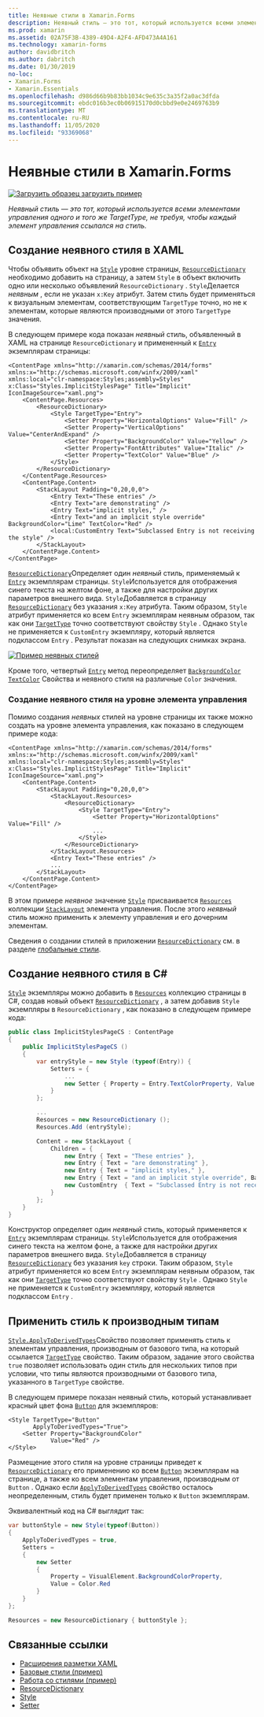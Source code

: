 ```yaml
---
title: Неявные стили в Xamarin.Forms
description: Неявный стиль — это тот, который используется всеми элементами управления одного и того же TargetType, не требуя, чтобы каждый элемент управления ссылался на стиль.
ms.prod: xamarin
ms.assetid: 02A75F3B-4389-49D4-A2F4-AFD473A4A161
ms.technology: xamarin-forms
author: davidbritch
ms.author: dabritch
ms.date: 01/30/2019
no-loc:
- Xamarin.Forms
- Xamarin.Essentials
ms.openlocfilehash: d986d66b9b83bb1034c9e635c3a35f2a0ac3dfda
ms.sourcegitcommit: ebdc016b3ec0b06915170d0cbbd9e0e2469763b9
ms.translationtype: MT
ms.contentlocale: ru-RU
ms.lasthandoff: 11/05/2020
ms.locfileid: "93369068"
---
```

# <a name="implicit-styles-in-no-locxamarinforms"></a>Неявные стили в Xamarin.Forms

[![Загрузить образец](~/media/shared/download.png) загрузить пример](/samples/xamarin/xamarin-forms-samples/userinterface-styles-basicstyles)

_Неявный стиль — это тот, который используется всеми элементами управления одного и того же TargetType, не требуя, чтобы каждый элемент управления ссылался на стиль._

## <a name="create-an-implicit-style-in-xaml"></a>Создание неявного стиля в XAML

Чтобы объявить объект на [`Style`](xref:Xamarin.Forms.Style) уровне страницы, [`ResourceDictionary`](xref:Xamarin.Forms.ResourceDictionary) необходимо добавить на страницу, а затем `Style` в объект включить одно или несколько объявлений `ResourceDictionary` . `Style`Делается *неявным* , если не указан `x:Key` атрибут. Затем стиль будет применяться к визуальным элементам, соответствующим `TargetType` точно, но не к элементам, которые являются производными от этого `TargetType` значения.

В следующем примере кода показан *неявный* стиль, объявленный в XAML на странице `ResourceDictionary` и примененный к [`Entry`](xref:Xamarin.Forms.Entry) экземплярам страницы:

```xaml
<ContentPage xmlns="http://xamarin.com/schemas/2014/forms" xmlns:x="http://schemas.microsoft.com/winfx/2009/xaml" xmlns:local="clr-namespace:Styles;assembly=Styles" x:Class="Styles.ImplicitStylesPage" Title="Implicit" IconImageSource="xaml.png">
    <ContentPage.Resources>
        <ResourceDictionary>
            <Style TargetType="Entry">
                <Setter Property="HorizontalOptions" Value="Fill" />
                <Setter Property="VerticalOptions" Value="CenterAndExpand" />
                <Setter Property="BackgroundColor" Value="Yellow" />
                <Setter Property="FontAttributes" Value="Italic" />
                <Setter Property="TextColor" Value="Blue" />
            </Style>
        </ResourceDictionary>
    </ContentPage.Resources>
    <ContentPage.Content>
        <StackLayout Padding="0,20,0,0">
            <Entry Text="These entries" />
            <Entry Text="are demonstrating" />
            <Entry Text="implicit styles," />
            <Entry Text="and an implicit style override" BackgroundColor="Lime" TextColor="Red" />
            <local:CustomEntry Text="Subclassed Entry is not receiving the style" />
        </StackLayout>
    </ContentPage.Content>
</ContentPage>
```

[`ResourceDictionary`](xref:Xamarin.Forms.ResourceDictionary)Определяет один *неявный* стиль, применяемый к [`Entry`](xref:Xamarin.Forms.Entry) экземплярам страницы. `Style`Используется для отображения синего текста на желтом фоне, а также для настройки других параметров внешнего вида. `Style`Добавляется в страницу [`ResourceDictionary`](xref:Xamarin.Forms.ResourceDictionary) без указания `x:Key` атрибута. Таким образом, `Style` атрибут применяется ко всем `Entry` экземплярам неявным образом, так как они [`TargetType`](xref:Xamarin.Forms.Style.TargetType) точно соответствуют свойству `Style` . Однако `Style` не применяется к `CustomEntry` экземпляру, который является подклассом `Entry` . Результат показан на следующих снимках экрана.

[![Пример неявных стилей](implicit-images/implicit-styles.png)](implicit-images/implicit-styles-large.png#lightbox)

Кроме того, четвертый [`Entry`](xref:Xamarin.Forms.Entry) метод переопределяет [`BackgroundColor`](xref:Xamarin.Forms.VisualElement.BackgroundColor) [`TextColor`](xref:Xamarin.Forms.InputView.TextColor) Свойства и неявного стиля на различные `Color` значения.

### <a name="create-an-implicit-style-at-the-control-level"></a>Создание неявного стиля на уровне элемента управления

Помимо создания *неявных* стилей на уровне страницы их также можно создать на уровне элемента управления, как показано в следующем примере кода:

```xaml
<ContentPage xmlns="http://xamarin.com/schemas/2014/forms" xmlns:x="http://schemas.microsoft.com/winfx/2009/xaml" xmlns:local="clr-namespace:Styles;assembly=Styles" x:Class="Styles.ImplicitStylesPage" Title="Implicit" IconImageSource="xaml.png">
    <ContentPage.Content>
        <StackLayout Padding="0,20,0,0">
            <StackLayout.Resources>
                <ResourceDictionary>
                    <Style TargetType="Entry">
                        <Setter Property="HorizontalOptions" Value="Fill" />
                        ...
                    </Style>
                </ResourceDictionary>
            </StackLayout.Resources>
            <Entry Text="These entries" />
            ...
        </StackLayout>
    </ContentPage.Content>
</ContentPage>
```

В этом примере *неявное* значение [`Style`](xref:Xamarin.Forms.Style) присваивается [`Resources`](xref:Xamarin.Forms.VisualElement.Resources) коллекции [`StackLayout`](xref:Xamarin.Forms.StackLayout) элемента управления. После этого *неявный* стиль можно применить к элементу управления и его дочерним элементам.

Сведения о создании стилей в приложении [`ResourceDictionary`](xref:Xamarin.Forms.ResourceDictionary) см. в разделе [глобальные стили](~/xamarin-forms/user-interface/styles/application.md).

## <a name="create-an-implicit-style-in-c35"></a>Создание неявного стиля в C&#35;

[`Style`](xref:Xamarin.Forms.Style) экземпляры можно добавить в [`Resources`](xref:Xamarin.Forms.VisualElement.Resources) коллекцию страницы в C#, создав новый объект [`ResourceDictionary`](xref:Xamarin.Forms.ResourceDictionary) , а затем добавив `Style` экземпляры в `ResourceDictionary` , как показано в следующем примере кода:

```csharp
public class ImplicitStylesPageCS : ContentPage
{
    public ImplicitStylesPageCS ()
    {
        var entryStyle = new Style (typeof(Entry)) {
            Setters = {
                ...
                new Setter { Property = Entry.TextColorProperty, Value = Color.Blue }
            }
        };

        ...
        Resources = new ResourceDictionary ();
        Resources.Add (entryStyle);

        Content = new StackLayout {
            Children = {
                new Entry { Text = "These entries" },
                new Entry { Text = "are demonstrating" },
                new Entry { Text = "implicit styles," },
                new Entry { Text = "and an implicit style override", BackgroundColor = Color.Lime, TextColor = Color.Red },
                new CustomEntry  { Text = "Subclassed Entry is not receiving the style" }
            }
        };
    }
}
```

Конструктор определяет один *неявный* стиль, который применяется к [`Entry`](xref:Xamarin.Forms.Entry) экземплярам страницы. `Style`Используется для отображения синего текста на желтом фоне, а также для настройки других параметров внешнего вида. `Style`Добавляется в страницу [`ResourceDictionary`](xref:Xamarin.Forms.ResourceDictionary) без указания `key` строки. Таким образом, `Style` атрибут применяется ко всем `Entry` экземплярам неявным образом, так как они [`TargetType`](xref:Xamarin.Forms.Style.TargetType) точно соответствуют свойству `Style` . Однако `Style` не применяется к `CustomEntry` экземпляру, который является подклассом `Entry` .

## <a name="apply-a-style-to-derived-types"></a>Применить стиль к производным типам

[`Style.ApplyToDerivedTypes`](xref:Xamarin.Forms.Style.ApplyToDerivedTypes)Свойство позволяет применять стиль к элементам управления, производным от базового типа, на который ссылается [`TargetType`](xref:Xamarin.Forms.Style.TargetType) свойство. Таким образом, задание этого свойства `true` позволяет использовать один стиль для нескольких типов при условии, что типы являются производными от базового типа, указанного в `TargetType` свойстве.

В следующем примере показан неявный стиль, который устанавливает красный цвет фона [`Button`](xref:Xamarin.Forms.Button) для экземпляров:

```xaml
<Style TargetType="Button"
       ApplyToDerivedTypes="True">
    <Setter Property="BackgroundColor"
            Value="Red" />
</Style>
```

Размещение этого стиля на уровне страницы приведет к [`ResourceDictionary`](xref:Xamarin.Forms.ResourceDictionary) его применению ко всем [`Button`](xref:Xamarin.Forms.Button) экземплярам на странице, а также ко всем элементам управления, производным от `Button` . Однако если [`ApplyToDerivedTypes`](xref:Xamarin.Forms.Style.ApplyToDerivedTypes) свойство осталось неопределенным, стиль будет применен только к `Button` экземплярам.

Эквивалентный код на C# выглядит так:

```csharp
var buttonStyle = new Style(typeof(Button))
{
    ApplyToDerivedTypes = true,
    Setters =
    {
        new Setter
        {
            Property = VisualElement.BackgroundColorProperty,
            Value = Color.Red
        }
    }
};

Resources = new ResourceDictionary { buttonStyle };
```

## <a name="related-links"></a>Связанные ссылки

- [Расширения разметки XAML](~/xamarin-forms/xaml/xaml-basics/xaml-markup-extensions.md)
- [Базовые стили (пример)](/samples/xamarin/xamarin-forms-samples/userinterface-styles-basicstyles)
- [Работа со стилями (пример)](/samples/xamarin/xamarin-forms-samples/workingwithstyles)
- [ResourceDictionary](xref:Xamarin.Forms.ResourceDictionary)
- [Style](xref:Xamarin.Forms.Style)
- [Setter](xref:Xamarin.Forms.Setter)